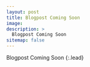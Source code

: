 ```yaml
---
layout: post
title: Blogpost Coming Soon
image: 
description: >
  Blogpost Coming Soon
sitemap: false
---
```


Blogpost Coming Soon
{:.lead}
